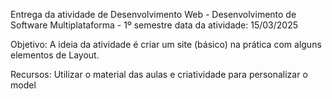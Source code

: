 Entrega da atividade de Desenvolvimento Web - Desenvolvimento de Software Multiplataforma - 1º semestre
data da atividade: 15/03/2025

Objetivo: A ideia da atividade é criar um site (básico) na prática com alguns elementos de Layout.

Recursos: Utilizar o material das aulas e criatividade para personalizar o model
